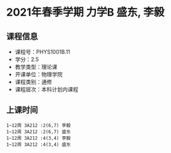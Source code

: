 # 2021年春季学期 力学B 盛东, 李毅






## 课程信息

- 课程号：PHYS1001B.11
- 学分：2.5
- 教学类型：理论课
- 开课单位：物理学院
- 课程类别：通修
- 课程层次：本科计划内课程

## 上课时间

```
1~12周 3A212 :2(6,7) 李毅
1~12周 3A212 :2(6,7) 盛东
1~12周 3A212 :4(3,4) 李毅
1~12周 3A212 :4(3,4) 盛东
```

